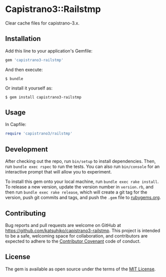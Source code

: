 # Capistrano3::Railstmp

Clear cache files for capistrano-3.x.

## Installation

Add this line to your application's Gemfile:

```ruby
gem 'capistrano3-railstmp'
```

And then execute:

    $ bundle

Or install it yourself as:

    $ gem install capistrano3-railstmp

## Usage

In Capfile:

```ruby
require 'capistrano3/railstmp'
```

## Development

After checking out the repo, run `bin/setup` to install dependencies. Then, run `bundle exec rspec` to run the tests. You can also run `bin/console` for an interactive prompt that will allow you to experiment.

To install this gem onto your local machine, run `bundle exec rake install`. To release a new version, update the version number in `version.rb`, and then run `bundle exec rake release`, which will create a git tag for the version, push git commits and tags, and push the `.gem` file to [rubygems.org](https://rubygems.org).

## Contributing

Bug reports and pull requests are welcome on GitHub at https://github.com/katsuhiko/capistrano3-railstmp. This project is intended to be a safe, welcoming space for collaboration, and contributors are expected to adhere to the [Contributor Covenant](contributor-covenant.org) code of conduct.


## License

The gem is available as open source under the terms of the [MIT License](http://opensource.org/licenses/MIT).

